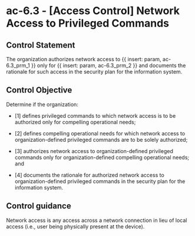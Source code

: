 # ac-6.3 - \[Access Control\] Network Access to Privileged Commands

## Control Statement

The organization authorizes network access to {{ insert: param, ac-6.3_prm_1 }} only for {{ insert: param, ac-6.3_prm_2 }} and documents the rationale for such access in the security plan for the information system.

## Control Objective

Determine if the organization:

- \[1\] defines privileged commands to which network access is to be authorized only for compelling operational needs;

- \[2\] defines compelling operational needs for which network access to organization-defined privileged commands are to be solely authorized;

- \[3\] authorizes network access to organization-defined privileged commands only for organization-defined compelling operational needs; and

- \[4\] documents the rationale for authorized network access to organization-defined privileged commands in the security plan for the information system.

## Control guidance

Network access is any access across a network connection in lieu of local access (i.e., user being physically present at the device).
